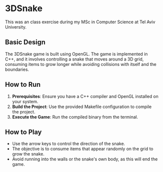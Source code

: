 # 3DSnake

This was an class exercise during my MSc in Computer Science at Tel Aviv University.

## Basic Design

The 3DSnake game is built using OpenGL. The game is implemented in C++, and it involves controlling a snake that moves around a 3D grid, consuming items to grow longer while avoiding collisions with itself and the boundaries.

## How to Run

1. **Prerequisites**: Ensure you have a C++ compiler and OpenGL installed on your system.
2. **Build the Project**: Use the provided Makefile configuration to compile the project.
3. **Execute the Game**: Run the compiled binary from the terminal.

## How to Play

- Use the arrow keys to control the direction of the snake.
- The objective is to consume items that appear randomly on the grid to grow the snake.
- Avoid running into the walls or the snake's own body, as this will end the game.
